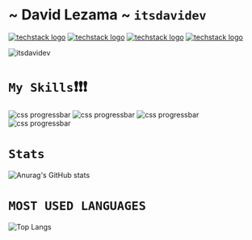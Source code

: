 # ~ David Lezama ~ `itsdavidev`
[![techstack logo](https://readme-components.vercel.app/api?component=logo&logo=twitter&text=Twitter&animation=spin&fill=1DA1F2)](https://twitter.com/itsDavidev)
[![techstack logo](https://readme-components.vercel.app/api?component=logo&logo=linkedin&text=LinkIn&animation=spin&fill=162636)](https://www.linkedin.com/in/david-lezama-a81741219/)
[![techstack logo](https://readme-components.vercel.app/api?component=logo&logo=instagram&text=Intagram&animation=spin&fill=c13584)](https://www.instagram.com/itsDavidev/)
[![techstack logo](https://readme-components.vercel.app/api?component=logo&logo=github&text=github&animation=spin&fill=000000)](https://github.com/L-Davidev/itsDavidev)

![itsdavidev](https://github.com/itsDavidev/itsDavidev/blob/main/assets/DLTgithub.png)

# `My Skills`❗❗❗

![css progressbar](https://readme-components.vercel.app/api?component=linearprogress&value=70&skill=Html&fill=aqua)
![css progressbar](https://readme-components.vercel.app/api?component=linearprogress&value=60&skill=JS&&fill=aqua)
![css progressbar](https://readme-components.vercel.app/api?component=linearprogress&value=70&skill=Css&fill=aqua)
![css progressbar](https://readme-components.vercel.app/api?component=linearprogress&value=50&skill=React&fill=aqua)

# `Stats`

![Anurag's GitHub stats](https://github-readme-stats.vercel.app/api?username=itsDavidev&show_icons=true&title_color=0ff&icon_color=f00&text_color=fff&bg_color=000)

# `MOST USED LANGUAGES`

![Top Langs](https://github-readme-stats.vercel.app/api/top-langs/?username=itsDavidev&layout=compac&title_color=0ff&icon_color=f00&text_color=fff&bg_color=000)
